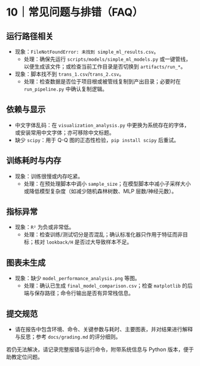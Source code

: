 # 10｜常见问题与排错（FAQ）

## 运行路径相关
- 现象：`FileNotFoundError: 未找到 simple_ml_results.csv`。
  - 处理：确保先运行 `scripts/models/simple_ml_models.py` 或一键管线，以便生成该文件；或检查当前工作目录是否切换到 `artifacts/run_*`。
- 现象：脚本找不到 `trans_1.csv`/`trans_2.csv`。
  - 处理：检查数据是否位于项目根或被管线复制到产出目录；必要时在 `run_pipeline.py` 中确认复制逻辑。

## 依赖与显示
- 中文字体乱码：在 `visualization_analysis.py` 中更换为系统存在的字体，或安装常用中文字体；亦可移除中文标题。
- 缺少 `scipy`：用于 Q-Q 图的正态性检验，`pip install scipy` 后重试。

## 训练耗时与内存
- 现象：训练很慢或内存吃紧。
  - 处理：在预处理脚本中调小 `sample_size`；在模型脚本中减小子采样大小或降低模型复杂度（如减少随机森林树数、MLP 层数/神经元数）。

## 指标异常
- 现象：`R²` 为负或非常低。
  - 处理：检查训练/测试切分是否混乱；确认标准化器只作用于特征而非目标；核对 `lookback/H` 是否过大导致样本不足。

## 图表未生成
- 现象：缺少 `model_performance_analysis.png` 等图。
  - 处理：确认已生成 `final_model_comparison.csv`；检查 `matplotlib` 的后端与保存路径；命令行输出是否有异常栈信息。

## 提交规范
- 请在报告中包含环境、命令、关键参数与耗时、主要图表，并对结果进行解释与反思；参考 `docs/grading.md` 的评分细则。

若仍无法解决，请记录完整报错与运行命令，附带系统信息与 Python 版本，便于助教定位问题。